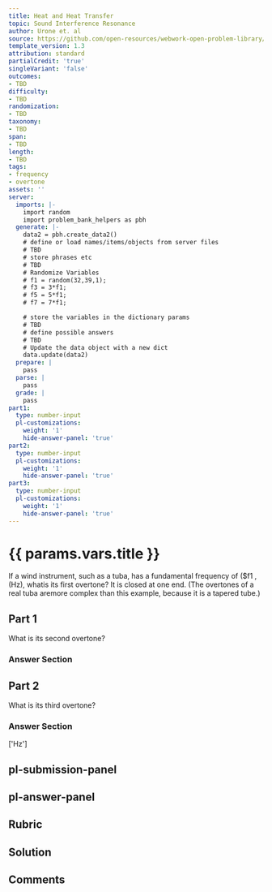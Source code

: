 ```yaml
---
title: Heat and Heat Transfer
topic: Sound Interference Resonance
author: Urone et. al
source: https://github.com/open-resources/webwork-open-problem-library/tree/master/Contrib/BrockPhysics/College_Physics_Urone/17.Physics_of_Hearing/17-05.Sound_Interference_Resonance/NU_U17_17_05_006.pg
template_version: 1.3
attribution: standard
partialCredit: 'true'
singleVariant: 'false'
outcomes:
- TBD
difficulty:
- TBD
randomization:
- TBD
taxonomy:
- TBD
span:
- TBD
length:
- TBD
tags:
- frequency
- overtone
assets: ''
server:
  imports: |-
    import random
    import problem_bank_helpers as pbh
  generate: |-
    data2 = pbh.create_data2()
    # define or load names/items/objects from server files
    # TBD
    # store phrases etc
    # TBD
    # Randomize Variables
    # f1 = random(32,39,1);
    # f3 = 3*f1;
    # f5 = 5*f1;
    # f7 = 7*f1;

    # store the variables in the dictionary params
    # TBD
    # define possible answers
    # TBD
    # Update the data object with a new dict
    data.update(data2)
  prepare: |
    pass
  parse: |
    pass
  grade: |
    pass
part1:
  type: number-input
  pl-customizations:
    weight: '1'
    hide-answer-panel: 'true'
part2:
  type: number-input
  pl-customizations:
    weight: '1'
    hide-answer-panel: 'true'
part3:
  type: number-input
  pl-customizations:
    weight: '1'
    hide-answer-panel: 'true'
---
```


# {{ params.vars.title }} 


If a wind instrument, such as a tuba, has a fundamental frequency of ($f1 , (Hz), whatis its first overtone? It is closed at one end. (The overtones of a real tuba aremore complex than this example, because it is a tapered tube.)

## Part 1 
What is its second overtone? 


 ### Answer Section

## Part 2 
What is its third overtone? 


 ### Answer Section
['Hz']

## pl-submission-panel 


## pl-answer-panel 


## Rubric 


## Solution 


## Comments 


